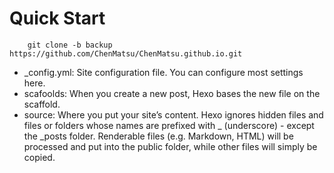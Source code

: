 # Quick Start

```
    git clone -b backup https://github.com/ChenMatsu/ChenMatsu.github.io.git 
```

- _config.yml: Site configuration file. You can configure most settings here.
- scafoolds: When you create a new post, Hexo bases the new file on the scaffold.
- source: Where you put your site’s content. Hexo ignores hidden files and files or folders whose names are prefixed with _ (underscore) - except the _posts folder. Renderable files (e.g. Markdown, HTML) will be processed and put into the public folder, while other files will simply be copied.